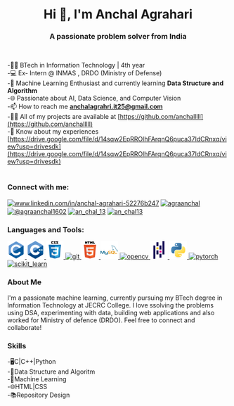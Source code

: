 <h1 align="center">Hi 👋, I'm Anchal Agrahari</h1>
<h3 align="center">A passionate problem solver from India</h3> <br>

-👨‍🎓 BTech in Information Technology | 4th year <br>
-💻 Ex- Intern @ INMAS , DRDO (Ministry of Defense) <br>
-🤖 Machine Learning Enthusiast and currently learning **Data Structure and Algorithm** <br>
-🌐 Passionate about AI, Data Science, and Computer Vision <br>
-📫 How to reach me **anchalagrahri.it25@gmail.com** <br>
-👨‍💻 All of my projects are available at [https://github.com/anchalllll](https://github.com/anchalllll) <br>
-📄 Know about my experiences [https://drive.google.com/file/d/14sqw2EpRROlhFArqnQ6puca37IdCRnxq/view?usp=drivesdk](https://drive.google.com/file/d/14sqw2EpRROlhFArqnQ6puca37IdCRnxq/view?usp=drivesdk) <br> <br>

<h3 align="left">Connect with me:</h3>
<p align="left">
<a href="https://linkedin.com/in/www.linkedin.com/in/anchal-agrahari-52276b247" target="blank"><img align="center" src="https://raw.githubusercontent.com/rahuldkjain/github-profile-readme-generator/master/src/images/icons/Social/linked-in-alt.svg" alt="www.linkedin.com/in/anchal-agrahari-52276b247" height="30" width="40" /></a>
<a href="https://www.codechef.com/users/agraanchal" target="blank"><img align="center" src="https://cdn.jsdelivr.net/npm/simple-icons@3.1.0/icons/codechef.svg" alt="agraanchal" height="30" width="40" /></a>
<a href="https://www.hackerrank.com/@agraanchal1602" target="blank"><img align="center" src="https://raw.githubusercontent.com/rahuldkjain/github-profile-readme-generator/master/src/images/icons/Social/hackerrank.svg" alt="@agraanchal1602" height="30" width="40" /></a>
<a href="https://www.leetcode.com/an_chal_13" target="blank"><img align="center" src="https://raw.githubusercontent.com/rahuldkjain/github-profile-readme-generator/master/src/images/icons/Social/leet-code.svg" alt="an_chal_13" height="30" width="40" /></a>
<a href="https://auth.geeksforgeeks.org/user/an_chal13" target="blank"><img align="center" src="https://raw.githubusercontent.com/rahuldkjain/github-profile-readme-generator/master/src/images/icons/Social/geeks-for-geeks.svg" alt="an_chal13" height="30" width="40" /></a>
</p>

<h3 align="left">Languages and Tools:</h3>
<p align="left"> <a href="https://www.cprogramming.com/" target="_blank" rel="noreferrer"> <img src="https://raw.githubusercontent.com/devicons/devicon/master/icons/c/c-original.svg" alt="c" width="40" height="40"/> </a> <a href="https://www.w3schools.com/cpp/" target="_blank" rel="noreferrer"> <img src="https://raw.githubusercontent.com/devicons/devicon/master/icons/cplusplus/cplusplus-original.svg" alt="cplusplus" width="40" height="40"/> </a> <a href="https://www.w3schools.com/css/" target="_blank" rel="noreferrer"> <img src="https://raw.githubusercontent.com/devicons/devicon/master/icons/css3/css3-original-wordmark.svg" alt="css3" width="40" height="40"/> </a> <a href="https://git-scm.com/" target="_blank" rel="noreferrer"> <img src="https://www.vectorlogo.zone/logos/git-scm/git-scm-icon.svg" alt="git" width="40" height="40"/> </a> <a href="https://www.w3.org/html/" target="_blank" rel="noreferrer"> <img src="https://raw.githubusercontent.com/devicons/devicon/master/icons/html5/html5-original-wordmark.svg" alt="html5" width="40" height="40"/> </a> <a href="https://www.mysql.com/" target="_blank" rel="noreferrer"> <img src="https://raw.githubusercontent.com/devicons/devicon/master/icons/mysql/mysql-original-wordmark.svg" alt="mysql" width="40" height="40"/> </a> <a href="https://opencv.org/" target="_blank" rel="noreferrer"> <img src="https://www.vectorlogo.zone/logos/opencv/opencv-icon.svg" alt="opencv" width="40" height="40"/> </a> <a href="https://pandas.pydata.org/" target="_blank" rel="noreferrer"> <img src="https://raw.githubusercontent.com/devicons/devicon/2ae2a900d2f041da66e950e4d48052658d850630/icons/pandas/pandas-original.svg" alt="pandas" width="40" height="40"/> </a> <a href="https://www.python.org" target="_blank" rel="noreferrer"> <img src="https://raw.githubusercontent.com/devicons/devicon/master/icons/python/python-original.svg" alt="python" width="40" height="40"/> </a> <a href="https://pytorch.org/" target="_blank" rel="noreferrer"> <img src="https://www.vectorlogo.zone/logos/pytorch/pytorch-icon.svg" alt="pytorch" width="40" height="40"/> </a> <a href="https://scikit-learn.org/" target="_blank" rel="noreferrer"> <img src="https://upload.wikimedia.org/wikipedia/commons/0/05/Scikit_learn_logo_small.svg" alt="scikit_learn" width="40" height="40"/> </a> </p>

<h3>About Me</h3>
<p>I'm a passionate machine learning, currently pursuing my BTech degree in Information Technology at JECRC College. I love ssolving the problems using DSA, experimenting with data, building web applications and also worked for Ministry of defence (DRDO). Feel free to connect and collaborate! </p> 

<h3>Skills</h3> 
-🖥️C|C++|Python <br>
-🧩Data Structure and Algoritm  <br>
-🤖Machine Learning  <br>
-🌐HTML|CSS  <br>
-📚Repository Design
